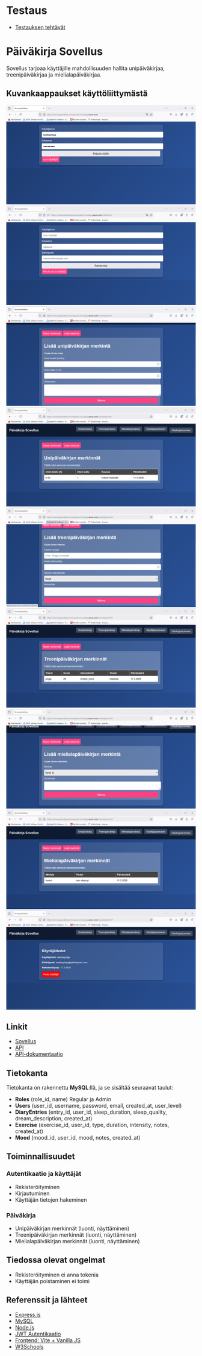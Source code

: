 # Testaus

 - [Testauksen tehtävät](tehtavat/README.md)

# Päiväkirja Sovellus

Sovellus tarjoaa käyttäjille mahdollisuuden hallita unipäiväkirjaa, treenipäiväkirjaa ja mielialapäiväkirjaa.



## Kuvankaappaukset käyttöliittymästä

![Login-näyttö](./screenshots/login.png)
![Register-näyttö](./screenshots/register.png)
![Unipäiväkirjalisäys](./screenshots/add_diary.png)
![Unipäiväkirjanäyttö](./screenshots/diary_entry.png)
![Exerciselisäys](./screenshots/add_exercise.png)
![Exercisesnäyttö](./screenshots/exercise_entry.png)
![Moodlisäys](./screenshots/add_mood.png)
![Moodnäyttö](./screenshots/mood_entry.png)
![Asetuksetnäyttö](./screenshots/user_info.png)
## Linkit

 - [Sovellus](https://terveyspaivakirja.norwayeast.cloudapp.azure.com)
 - [API](https://terveyspaivakirja.norwayeast.cloudapp.azure.com/api)
 - [API-dokumentaatio](./API_DOCS.md)


## Tietokanta

Tietokanta on rakennettu **MySQL**:llä, ja se sisältää seuraavat taulut:

- **Roles** (role_id, name) Regular ja Admin
- **Users** (user_id, username, password, email, created_at, user_level)
- **DiaryEntries** (entry_id, user_id, sleep_duration, sleep_quality, dream_description, created_at)
- **Exercise** (exercise_id, user_id, type, duration, intensity, notes, created_at)
- **Mood** (mood_id, user_id, mood, notes, created_at)

## Toiminnallisuudet

### Autentikaatio ja käyttäjät
- Rekisteröityminen
- Kirjautuminen
- Käyttäjän tietojen hakeminen


### Päiväkirja
- Unipäiväkirjan merkinnät (luonti, näyttäminen)
- Treenipäiväkirjan merkinnät (luonti, näyttäminen)
- Mielialapäiväkirjan merkinnät (luonti, näyttäminen)
## Tiedossa olevat ongelmat
-  Rekisteröityminen ei anna tokenia
-  Käyttäjän poistaminen ei toimi
## Referenssit ja lähteet
- [Express.js](https://expressjs.com/)
- [MySQL](https://www.mysql.com/)
- [Node.js](https://nodejs.org/)
- [JWT Autentikaatio](https://jwt.io/)
- [Frontend: Vite + Vanilla JS](https://vitejs.dev/)
- [W3Schools](https://www.w3schools.com/)